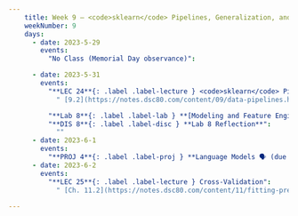 ```yaml
---
    title: Week 9 – <code>sklearn</code> Pipelines, Generalization, and Cross-Validation
    weekNumber: 9
    days:
      - date: 2023-5-29
        events:
          "No Class (Memorial Day observance)": 

      - date: 2023-5-31
        events:
          "**LEC 24**{: .label .label-lecture } <code>sklearn</code> Pipelines, Regression Evaluation":
            " [9.2](https://notes.dsc80.com/content/09/data-pipelines.html), [10.2](https://notes.dsc80.com/content/10/model-building.html), [11.2](https://notes.dsc80.com/content/11/fitting-prediction.html)"

          "**Lab 8**{: .label .label-lab } **[Modeling and Feature Engineering (due 5/31 at 4pm, no slipdays)](https://github.com/dsc-courses/dsc80-2023-sp/blob/main/labs/08-features/lab.ipynb)**":
          "**DIS 8**{: .label .label-disc } **Lab 8 Reflection**":
            ""
      - date: 2023-6-1
        events:
          "**PROJ 4**{: .label .label-proj } **Language Models 🗣 (due 6/1)**":
      - date: 2023-6-2
        events:
          "**LEC 25**{: .label .label-lecture } Cross-Validation":
            " [Ch. 11.2](https://notes.dsc80.com/content/11/fitting-prediction.html)"
          
---
```

